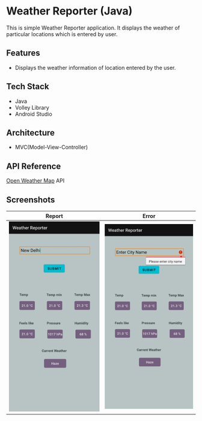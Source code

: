 # Weather Reporter (Java)
This is simple Weather Reporter application. It displays the weather of particular locations which is entered by user.

## Features

- Displays the weather information of location entered by the user.

## Tech Stack
- Java
- Volley Library
- Android Studio

## Architecture
- MVC(Model-View-Controller)


## API Reference

[Open Weather Map](https://openweathermap.org/api) API



## Screenshots

| Report  |   Error   |
|---    |---
![](https://github.com/yash1307-cse/Weather-Reporter-Java-/blob/master/preview/report.png)  |   ![](https://github.com/yash1307-cse/Weather-Reporter-Java-/blob/master/preview/error.png)
